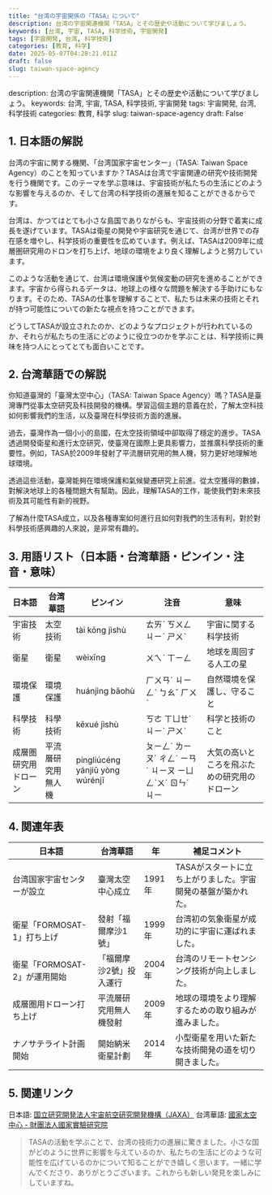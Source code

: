 ```yaml
---
title: "台湾の宇宙関係の「TASA」について"
description: 台湾の宇宙関連機関「TASA」とその歴史や活動について学びましょう。
keywords: [台湾, 宇宙, TASA, 科学技術, 宇宙開発]
tags: [宇宙開発, 台湾, 科学技術]
categories: [教育, 科学]
date: 2025-05-07T04:28:21.011Z
draft: false
slug: taiwan-space-agency
---
```


description: 台湾の宇宙関連機関「TASA」とその歴史や活動について学びましょう。
keywords: 台湾, 宇宙, TASA, 科学技術, 宇宙開発
tags: 宇宙開発, 台湾, 科学技術
categories: 教育, 科学
slug: taiwan-space-agency
draft: False

## 1. 日本語の解説

台湾の宇宙に関する機関、「台湾国家宇宙センター」（TASA: Taiwan Space Agency）のことを知っていますか？TASAは台湾で宇宙関連の研究や技術開発を行う機関です。このテーマを学ぶ意味は、宇宙技術が私たちの生活にどのような影響を与えるのか、そして台湾の科学技術の進展を知ることができるからです。

台湾は、かつてはとても小さな島国でありながらも、宇宙技術の分野で着実に成長を遂げています。TASAは衛星の開発や宇宙研究を通じて、台湾が世界での存在感を増やし、科学技術の重要性を広めています。例えば、TASAは2009年に成層圏研究用のドロンを打ち上げ、地球の環境をより良く理解しようと努力しています。

このような活動を通じて、台湾は環境保護や気候変動の研究を進めることができます。宇宙から得られるデータは、地球上の様々な問題を解決する手助けにもなります。そのため、TASAの仕事を理解することで、私たちは未来の技術とそれが持つ可能性についての新たな視点を持つことができます。

どうしてTASAが設立されたのか、どのようなプロジェクトが行われているのか、それらが私たちの生活にどのように役立つのかを学ぶことは、科学技術に興味を持つ人にとってとても面白いことです。

## 2. 台湾華語での解説

你知道臺灣的「臺灣太空中心」（TASA: Taiwan Space Agency）嗎？TASA是臺灣專門從事太空研究及科技開發的機構。學習這個主題的意義在於，了解太空科技如何影響我們的生活，以及臺灣在科學技術方面的進展。

過去，臺灣作為一個小小的島國，在太空技術領域中卻取得了穩定的進步。TASA透過開發衛星和進行太空研究，使臺灣在國際上更具影響力，並推廣科學技術的重要性。例如，TASA於2009年發射了平流層研究用的無人機，努力更好地理解地球環境。

透過這些活動，臺灣能夠在環境保護和氣候變遷研究上前進。從太空獲得的數據，對解決地球上的各種問題大有幫助。因此，理解TASA的工作，能使我們對未來技術及其可能性有新的視野。

了解為什麼TASA成立，以及各種專案如何進行且如何對我們的生活有利，對於對科學技術感興趣的人來說，是非常有趣的。

## 3. 用語リスト（日本語・台湾華語・ピンイン・注音・意味）

| 日本語           | 台湾華語            | ピンイン         | 注音        | 意味                                           |
|----------------|-----------------|--------------|-----------|----------------------------------------------|
| 宇宙技術         | 太空技術            | tài kōng jìshù| ㄊㄞˋ ㄎㄨㄥ ㄐㄧˋ ㄕㄨˋ | 宇宙に関する科学技術                             |
| 衛星             | 衛星                | wèixīng      | ㄨㄟˋ ㄒㄧㄥ     | 地球を周回する人工の星                          |
| 環境保護         | 環境保護            | huánjìng bǎohù| ㄏㄨㄢˊ ㄐㄧㄥˋ ㄅㄠˇ ㄏㄨˋ | 自然環境を保護し、守ること                     |
| 科學技術         | 科學技術            | kēxué jìshù | ㄎㄜ ㄒㄩㄝˊ ㄐㄧˋ ㄕㄨˋ | 科学と技術のこと                                |
| 成層圏研究用ドローン| 平流層研究用無人機  | píngliúcéng yánjiū yòng wúrénjī | ㄆㄧㄥˊ ㄌㄧㄡˊ ㄔㄥˊ ㄧㄢˊ ㄐㄧㄡ ㄧㄩㄥˋㄨˊ ㄖㄣˊ ㄐㄧ | 大気の高いところを飛ぶための研究用のドローン     |

## 4. 関連年表

| 日本語                        | 台湾華語                   | 年                                         | 補足コメント                                                   |
|-----------------------------|----------------------|-----------------------------------------|----------------------------------------------------------|
| 台湾国家宇宙センターが設立   | 臺灣太空中心成立          | 1991年                                  | TASAがスタートに立ち上がりました。宇宙開発の基盤が築かれた。                      |
| 衛星「FORMOSAT-1」打ち上げ | 發射「福爾摩沙1號」       | 1999年                                  | 台湾初の気象衛星が成功的に宇宙に運ばれました。                          |
| 衛星「FORMOSAT-2」が運用開始 | 「福爾摩沙2號」投入運行     | 2004年                                  | 台湾のリモートセンシング技術が向上しました。                           |
| 成層圏用ドローン打ち上げ      | 平流層研究用無人機發射      | 2009年                                  | 地球の環境をより理解するための取り組みが進みました。                     |
| ナノサテライト計画開始        | 開始納米衛星計劃           | 2014年                                  | 小型衛星を用いた新たな技術開発の道を切り開きました。                     |

## 5. 関連リンク

日本語: [国立研究開発法人宇宙航空研究開発機構（JAXA）](https://www.jaxa.jp/)
台湾華語: [國家太空中心 - 財團法人國家實驗研究院](https://www.narlabs.org.tw/#/)

> TASAの活動を学ぶことで、台湾の技術力の進展に驚きました。小さな国がどのように世界に影響を与えているのか、私たちの生活にどのような可能性を広げているのかについて知ることができ嬉しく思います。一緒に学んでくださり、ありがとうございます。これからも新しい発見を楽しみにしていますね。